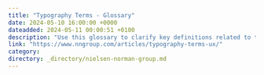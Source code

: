 ```yaml
---
title: "Typography Terms - Glossary"
date: 2024-05-10 16:00:00 +0000
dateadded: 2024-05-11 00:00:51 +0100
description: "Use this glossary to clarify key definitions related to typography."
link: "https://www.nngroup.com/articles/typography-terms-ux/"
category:
directory: _directory/nielsen-norman-group.md
---
```

